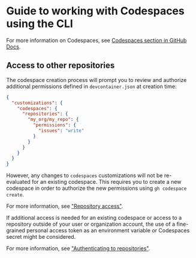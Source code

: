 # Guide to working with Codespaces using the CLI

For more information on Codespaces, see [Codespaces section in GitHub Docs](https://docs.github.com/en/codespaces).

## Access to other repositories

The codespace creation process will prompt you to review and authorize additional permissions defined in
`devcontainer.json` at creation time:

```json
{
  "customizations": {
    "codespaces": {
      "repositories": {
        "my_org/my_repo": {
          "permissions": {
            "issues": "write"
          }
        }
      }
    }
  }
}
```

However, any changes to `codespaces` customizations will not be re-evaluated for an existing
codespace.  This requires you to create a new codespace in order to authorize the new
permissions using `gh codespace create`.

For more information, see ["Repository access"](https://docs.github.com/en/codespaces/managing-your-codespaces/managing-repository-access-for-your-codespaces).

If additional access is needed for an existing codespace or access to a repository outside of
your user or organization account, the use of a fine-grained personal access token as an
environment variable or Codespaces secret might be considered.

For more information, see ["Authenticating to repositories"](https://docs.github.com/en/codespaces/troubleshooting/troubleshooting-authentication-to-a-repository).
